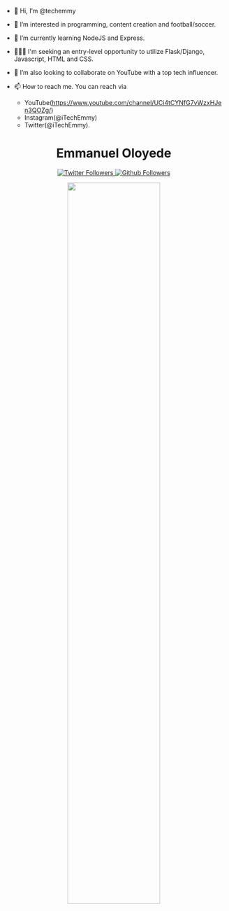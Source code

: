 - 👋 Hi, I’m @techemmy

- 👀 I’m interested in programming, content creation and football/soccer.
- 🌱 I’m currently learning NodeJS and Express.
- 👨🏽‍💻 I'm seeking an entry-level opportunity to utilize Flask/Django, Javascript, HTML and CSS.
- 💞️ I’m also looking to collaborate on YouTube with a top tech influencer.

- 📫 How to reach me. You can reach via 
  - YouTube(https://www.youtube.com/channel/UCi4tCYNfG7vWzxHJen3QOZg/)
  - Instagram(@iTechEmmy)
  - Twitter(@iTechEmmy).

<h1 align="center" > Emmanuel Oloyede </h1>
<p align="center">
  <a href="https://twitter.com/iTechEmmy" target="_blank">
    <img src="https://img.shields.io/twitter/follow/kdsgyt?label=Follow&logo=twitter&style=for-the-badge"  alt="Twitter Followers" />
  </a>
  <a href="https://github.com/techemmy" target="_blank">
    <img src="https://img.shields.io/github/followers/kdsgyt?label=Follow&logo=github&style=for-the-badge"  alt="Github Followers" />
  </a>
<!--   <a href="https://twitch.com/kdsgcodes" target="_blank">
    <img src="https://img.shields.io/twitch/status/kdsgcodes?style=for-the-badge&logo=twitch"  alt="twitch Followers" />
  </a>
  -->
</p>
<p align="center">
  <img width="65%" src="https://github-readme-stats.vercel.app/api?username=techemmy&&show_icons=true&theme=dracula" />
</p>

<!---
techemmy/techemmy is a ✨ special ✨ repository because its `README.md` (this file) appears on your GitHub profile.
You can click the Preview link to take a look at your changes.
--->
